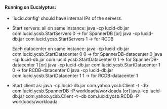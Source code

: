 #### Running on Eucalyptus:

* 'lucid.config' should have internal IPs of the servers.

* Start servers:
    all on same instance:
      java -cp lucid-db.jar com.lucid.ycsb.StartServers 0   -> for SpannerDB     [or]
      java -cp lucid-db.jar com.lucid.ycsb.StartServers 1   -> for RCDB
    
    Each datacenter on same instance:
      java -cp lucid-db.jar com.lucid.ycsb.StartDatacenter 0 0   -> for SpannerDB-datacenter 0 
      java -cp lucid-db.jar com.lucid.ycsb.StartDatacenter 0 1   -> for SpannerDB-datacenter 1  [or]
      java -cp lucid-db.jar com.lucid.ycsb.StartDatacenter 1 0  -> for RCDB-datacenter 0
      java -cp lucid-db.jar com.lucid.ycsb.StartDatacenter 1 1  -> for RCDB-datacenter 1

* Start client as:
      java -cp lucid-db.jar com.yahoo.ycsb.Client -t -db com.lucid.ycsb.SpannerDB -P workloads/workloada    [or]
      java -cp lucid-db.jar com.yahoo.ycsb.Client -t -db com.lucid.ycsb.RCDB -P workloads/workloada
